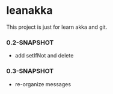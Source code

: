 # leanakka

This project is just for learn akka and git.


### 0.2-SNAPSHOT
-   add setIfNot and delete

### 0.3-SNAPSHOT
-   re-organize messages